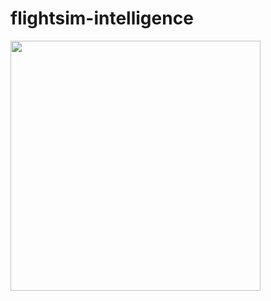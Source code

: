 ﻿# flightsim-intelligence

<img src="https://user-images.githubusercontent.com/42417723/124667966-7694b680-deb0-11eb-97d6-a165eec13346.png" height="400">
